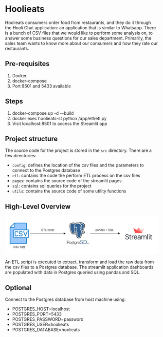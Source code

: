 # Hoolieats

Hoolieats consumers order food from restaurants, and they do it through the Hooli Chat application: an application that is similar to Whatsapp. There is a bunch of CSV files that we would like to perform some analysis on, to answer some business questions for our sales department. Primarily, the sales team wants to know more about our consumers and how they rate our restaurants.

## Pre-requisites

1. Docker
2. docker-compose
3. Port 8501 and 5433 available

## Steps

1. docker-compose up -d --build
2. docker exec hoolieats-st python /app/etl/etl.py
3. Visit localhost:8501 to access the Streamlit app

## Project structure

The source code for the project is stored in the `src` directory. There are a few directories:

- `config`: defines the location of the csv files and the parameters to connect to the Postgres database
- `etl`: contains the code the perform ETL process on the csv files
- `pages`: contains the source code of the streamlit pages
- `sql`: contains sql queries for the project
- `utils`: contains the source code of some utility functions

## High-Level Overview

![overview](./overview.png)

An ETL script is executed to extract, transform and load the raw data from the csv files to a Postgres database. The streamlit application dashboards are populated with data in Postgres queried using pandas and SQL.

## Optional 

Connect to the Postgres database from host machine using:
- POSTGRES_HOST=localhost
- POSTGRES_PORT=5433
- POSTGRES_PASSWORD=password
- POSTGRES_USER=hoolieats
- POSTGRES_DATABASE=hoolieats
